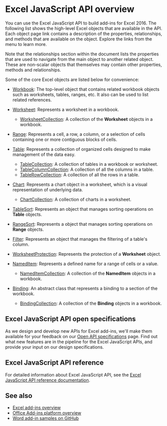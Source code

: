 # Excel JavaScript API overview

You can use the Excel JavaScript API to build add-ins for Excel 2016. The following list shows the high-level Excel objects that are available in the API. Each object page link contains a description of the properties, relationships, and methods that are available on the object. Explore the links from the menu to learn more.

Note that the relationships section within the document lists the properties that are used to navigate from the main object to another related object. These are non-scalar objects that themselves may contain other properties, methods and relationships.

Some of the core Excel objects are listed below for convenience: 

- [Workbook](/javascript/api/excel/excel.workbook): The top-level object that contains related workbook objects such as worksheets, tables, ranges, etc. It also can be used to list related references.

- [Worksheet](/javascript/api/excel/excel.worksheet): Represents a worksheet in a workbook. 
    - [WorksheetCollection](/javascript/api/excel/excel.worksheetcollection): A collection of the **Worksheet** objects in a workbook.

- [Range](/javascript/api/excel/excel.range): Represents a cell, a row, a column, or a selection of cells containing one or more contiguous blocks of cells.

- [Table](/javascript/api/excel/excel.table): Represents a collection of organized cells designed to make management of the data easy.
    - [TableCollection](/javascript/api/excel/excel.tablecollection): A collection of tables in a workbook or worksheet.
    - [TableColumnCollection](/javascript/api/excel/excel.tablecolumncollection): A collection of all the columns in a table.
    - [TableRowCollection](/javascript/api/excel/excel.tablerowcollection): A collection of all the rows in a table.

- [Chart](/javascript/api/excel/excel.chart): Represents a chart object in a worksheet, which is a visual representation of underlying data.
    - [ChartCollection](/javascript/api/excel/excel.chartcollection): A collection of charts in a worksheet.

- [TableSort](/javascript/api/excel/excel.tablesort): Represents an object that manages sorting operations on **Table** objects.

- [RangeSort](/javascript/api/excel/excel.rangesort): Represents a object that manages sorting operations on **Range** objects.

- [Filter](/javascript/api/excel/excel.filter): Represents an object that manages the filtering of a table's column.

- [WorksheetProtection](/javascript/api/excel/excel.worksheetprotection): Represents the protection of a **Worksheet** object.

- [NamedItem](/javascript/api/excel/excel.nameditem): Represents a defined name for a range of cells or a value. 
    - [NamedItemCollection](/javascript/api/excel/excel.nameditemcollection): A collection of the **NamedItem** objects in a workbook.

- [Binding](/javascript/api/excel/excel.binding): An abstract class that represents a binding to a section of the workbook.
    - [BindingCollection](/javascript/api/excel/excel.bindingcollection): A collection of the **Binding** objects in a workbook.

## Excel JavaScript API open specifications

As we design and develop new APIs for Excel add-ins, we'll make them available for your feedback on our [Open API specifications](../openspec.md) page. Find out what new features are in the pipeline for the Excel JavaScript APIs, and provide your input on our design specifications.

## Excel JavaScript API reference

For detailed information about Excel JavaScript API, see the [Excel JavaScript API reference documentation](/javascript/api/excel).

## See also

- [Excel add-ins overview](https://docs.microsoft.com/office/dev/add-ins/excel/excel-add-ins-overview)
- [Office Add-ins platform overview](https://docs.microsoft.com/office/dev/add-ins/overview/office-add-ins)
- [Word add-in samples on GitHub](https://github.com/OfficeDev?utf8=%E2%9C%93&query=Excel)
